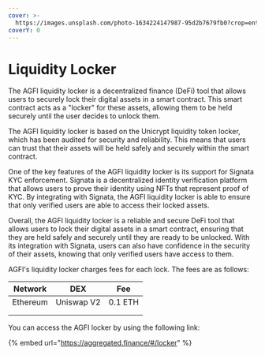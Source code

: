 ```yaml
---
cover: >-
  https://images.unsplash.com/photo-1634224147987-95d2b7679fb0?crop=entropy&cs=tinysrgb&fm=jpg&ixid=MnwxOTcwMjR8MHwxfHNlYXJjaHwzfHx2YXVsdHxlbnwwfHx8fDE2NzMyMjI5NzE&ixlib=rb-4.0.3&q=80
coverY: 0
---
```


# Liquidity Locker

The AGFI liquidity locker is a decentralized finance (DeFi) tool that allows users to securely lock their digital assets in a smart contract. This smart contract acts as a "locker" for these assets, allowing them to be held securely until the user decides to unlock them.

The AGFI liquidity locker is based on the Unicrypt liquidity token locker, which has been audited for security and reliability. This means that users can trust that their assets will be held safely and securely within the smart contract.

One of the key features of the AGFI liquidity locker is its support for Signata KYC enforcement. Signata is a decentralized identity verification platform that allows users to prove their identity using NFTs that represent proof of KYC. By integrating with Signata, the AGFI liquidity locker is able to ensure that only verified users are able to access their locked assets.

Overall, the AGFI liquidity locker is a reliable and secure DeFi tool that allows users to lock their digital assets in a smart contract, ensuring that they are held safely and securely until they are ready to be unlocked. With its integration with Signata, users can also have confidence in the security of their assets, knowing that only verified users have access to them.

AGFI's liquidity locker charges fees for each lock. The fees are as follows:

| Network  | DEX        | Fee     |
| -------- | ---------- | ------- |
| Ethereum | Uniswap V2 | 0.1 ETH |
|          |            |         |
|          |            |         |

You can access the AGFI locker by using the following link:

{% embed url="https://aggregated.finance/#/locker" %}

